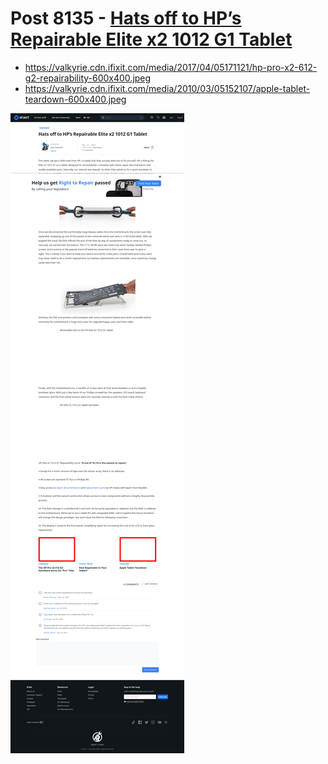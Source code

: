 # Post 8135 - [Hats off to HP&#8217;s Repairable Elite x2 1012 G1 Tablet](https://www.ifixit.com/News/8135/hats-off-to-hps-repairable-tablet)

- https://valkyrie.cdn.ifixit.com/media/2017/04/05171121/hp-pro-x2-612-g2-repairability-600x400.jpeg
- https://valkyrie.cdn.ifixit.com/media/2010/03/05152107/apple-tablet-teardown-600x400.jpeg

![screencap](screenshots/c2250df9-cdd4-47f4-b9f8-82ebf9cb6df9.png)
